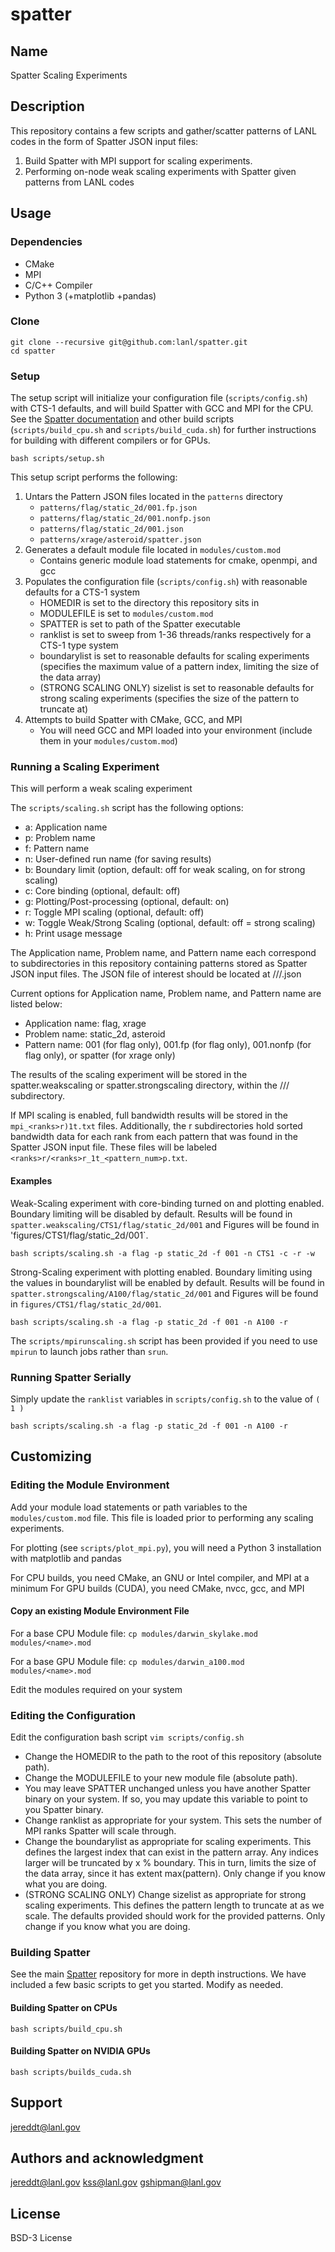 # spatter

## Name
Spatter Scaling Experiments

## Description
This repository contains a few scripts and gather/scatter patterns of LANL codes in the form of Spatter JSON input files:

1. Build Spatter with MPI support for scaling experiments.
2. Performing on-node weak scaling experiments with Spatter given patterns from LANL codes

## Usage

### Dependencies
- CMake
- MPI
- C/C++ Compiler
- Python 3 (+matplotlib +pandas)

### Clone
```
git clone --recursive git@github.com:lanl/spatter.git
cd spatter
```

### Setup
The setup script will initialize your configuration file (`scripts/config.sh`) with CTS-1 defaults, and will build Spatter with GCC and MPI for the CPU. See the [Spatter documentation](https://github.com/hpcgarage/spatter) and other build scripts (`scripts/build_cpu.sh` and `scripts/build_cuda.sh`) for further instructions for building with different compilers or for GPUs.

```
bash scripts/setup.sh
```

This setup script performs the following:

1. Untars the Pattern JSON files located in the `patterns` directory
    - `patterns/flag/static_2d/001.fp.json`
    - `patterns/flag/static_2d/001.nonfp.json`
    - `patterns/flag/static_2d/001.json` 
    - `patterns/xrage/asteroid/spatter.json`
2. Generates a default module file located in `modules/custom.mod`
    - Contains generic module load statements for cmake, openmpi, and gcc
3. Populates the configuration file (`scripts/config.sh`) with reasonable defaults for a CTS-1 system
   - HOMEDIR is set to the directory this repository sits in
   - MODULEFILE is set to `modules/custom.mod`
   - SPATTER is set to path of the Spatter executable
   - ranklist is set to sweep from 1-36 threads/ranks respectively for a CTS-1 type system
   - boundarylist is set to reasonable defaults for scaling experiments (specifies the maximum value of a pattern index, limiting the size of the data array)
   - (STRONG SCALING ONLY) sizelist is set to reasonable defaults for strong scaling experiments (specifies the size of the pattern to truncate at)
4. Attempts to build Spatter with CMake, GCC, and MPI
   - You will need GCC and MPI loaded into your environment (include them in your `modules/custom.mod`)

### Running a Scaling Experiment
This will perform a weak scaling experiment 

The `scripts/scaling.sh` script has the following options:
- a: Application name
- p: Problem name
- f: Pattern name
- n: User-defined run name (for saving results)
- b: Boundary limit (option, default: off for weak scaling, on for strong scaling)
- c: Core binding (optional, default: off)
- g: Plotting/Post-processing (optional, default: on)
- r: Toggle MPI scaling (optional, default: off)
- w: Toggle Weak/Strong Scaling (optional, default: off = strong scaling)
- h: Print usage message

The Application name, Problem name, and Pattern name each correspond to subdirectories in this repository containing patterns stored as Spatter JSON input files.
The JSON file of interest should be located at <Arch>/<Application>/<Problem>/<Pattern>.json

Current options for Application name, Problem name, and Pattern name are listed below:
- Application name: flag, xrage
- Problem name: static_2d, asteroid
- Pattern name: 001 (for flag only), 001.fp (for flag only), 001.nonfp (for flag only), or spatter (for xrage only)

The results of the scaling experiment will be stored in the spatter.weakscaling or spatter.strongscaling directory, within the <Arch>/<Application>/<Problem>/<Pattern> subdirectory.

If MPI scaling is enabled, full bandwidth results will be stored in the `mpi_<ranks>r)1t.txt` files. Additionally, the <rank>r subdirectories hold sorted bandwidth data for each rank from each pattern that was found in the Spatter JSON input file. These files will be labeled `<ranks>r/<ranks>r_1t_<pattern_num>p.txt`.


#### Examples

Weak-Scaling experiment with core-binding turned on and plotting enabled. Boundary limiting will be disabled by default. Results will be found in `spatter.weakscaling/CTS1/flag/static_2d/001` and Figures will be found in 'figures/CTS1/flag/static_2d/001`.

```
bash scripts/scaling.sh -a flag -p static_2d -f 001 -n CTS1 -c -r -w

```

Strong-Scaling experiment with plotting enabled. Boundary limiting using the values in boundarylist will be enabled by default. Results will be found in `spatter.strongscaling/A100/flag/static_2d/001` and Figures will be found in `figures/CTS1/flag/static_2d/001`.
```
bash scripts/scaling.sh -a flag -p static_2d -f 001 -n A100 -r 
```

The `scripts/mpirunscaling.sh` script has been provided if you need to use `mpirun` to launch jobs rather than `srun`.

### Running Spatter Serially
Simply update the `ranklist` variables in `scripts/config.sh` to the value of `( 1 )`

```
bash scripts/scaling.sh -a flag -p static_2d -f 001 -n A100 -r
```


## Customizing

### Editing the Module Environment

Add your module load statements or path variables to the `modules/custom.mod` file. This file is loaded prior to performing any scaling experiments.

For plotting (see `scripts/plot_mpi.py`), you will need a Python 3 installation with matplotlib and pandas

For CPU builds, you need CMake, an GNU or Intel compiler, and MPI at a minimum
For GPU builds (CUDA), you need CMake, nvcc, gcc, and MPI

#### Copy an existing Module Environment File
For a base CPU Module file:
`cp modules/darwin_skylake.mod modules/<name>.mod`

For a base GPU Module file:
`cp modules/darwin_a100.mod modules/<name>.mod`

Edit the modules required on your system
### Editing the Configuration
Edit the configuration bash script
`vim scripts/config.sh`

- Change the HOMEDIR to the path to the root of this repository (absolute path).
- Change the MODULEFILE to your new module file (absolute path).
- You may leave SPATTER unchanged unless you have another Spatter binary on your system. If so, you may update this variable to point to you Spatter binary.
- Change ranklist as appropriate for your system. This sets the number of MPI ranks Spatter will scale through.
- Change the boundarylist as appropriate for scaling experiments. This defines the largest index that can exist in the pattern array. Any indices larger will be truncated by x % boundary. This in turn, limits the size of the data array, since it has extent max(pattern). Only change if you know what you are doing.
- (STRONG SCALING ONLY) Change sizelist as appropriate for strong scaling experiments. This defines the pattern length to truncate at as we scale. The defaults provided should work for the provided patterns. Only change if you know what you are doing.

### Building Spatter

See the main [Spatter](https://github.com/hpcgarage/spatter) repository for more in depth instructions. We have included a few basic scripts to get you started. Modify as needed.

#### Building Spatter on CPUs
```
bash scripts/build_cpu.sh
```

#### Building Spatter on NVIDIA GPUs
```
bash scripts/builds_cuda.sh
```


## Support
jereddt@lanl.gov

## Authors and acknowledgment
jereddt@lanl.gov
kss@lanl.gov
gshipman@lanl.gov

## License
BSD-3 License
